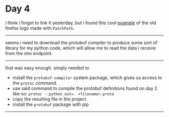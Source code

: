 # Day 4

i think i forgot to link it yesterday, but i found this cool [example](https://matplotlib.org/stable/gallery/showcase/firefox.html#sphx-glr-gallery-showcase-firefox-py) of the old firefox logo made with `PatchPath`.

---

seems i need to download the protobuf compiler to produce some sort of library for my python code, which will allow me to read the data i receive from the stm endpoint.

---

that was easy enough. simply needed to

- install the `protobuf-compiler` system package, which gives us access to the `protoc` command.
- use said command to compile the protobuf definitions found on day 2 like so: `protoc --python_out=. <filename>.proto`
- copy the resulting file in the project
- install the `protobuf` package with pip

---
